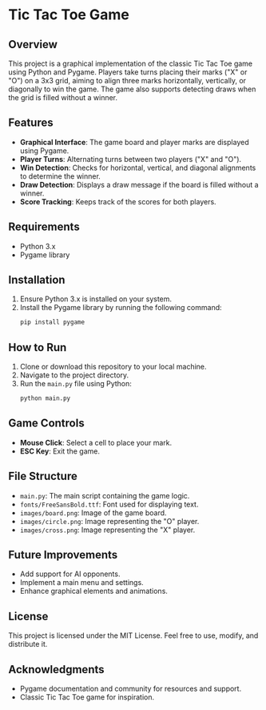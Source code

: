 # Tic Tac Toe Game

## Overview
This project is a graphical implementation of the classic Tic Tac Toe game using Python and Pygame. Players take turns placing their marks ("X" or "O") on a 3x3 grid, aiming to align three marks horizontally, vertically, or diagonally to win the game. The game also supports detecting draws when the grid is filled without a winner.

## Features
- **Graphical Interface**: The game board and player marks are displayed using Pygame.
- **Player Turns**: Alternating turns between two players ("X" and "O").
- **Win Detection**: Checks for horizontal, vertical, and diagonal alignments to determine the winner.
- **Draw Detection**: Displays a draw message if the board is filled without a winner.
- **Score Tracking**: Keeps track of the scores for both players.

## Requirements
- Python 3.x
- Pygame library

## Installation
1. Ensure Python 3.x is installed on your system.
2. Install the Pygame library by running the following command:
   ```bash
   pip install pygame
   ```

## How to Run
1. Clone or download this repository to your local machine.
2. Navigate to the project directory.
3. Run the `main.py` file using Python:
   ```bash
   python main.py
   ```

## Game Controls
- **Mouse Click**: Select a cell to place your mark.
- **ESC Key**: Exit the game.

## File Structure
- `main.py`: The main script containing the game logic.
- `fonts/FreeSansBold.ttf`: Font used for displaying text.
- `images/board.png`: Image of the game board.
- `images/circle.png`: Image representing the "O" player.
- `images/cross.png`: Image representing the "X" player.

## Future Improvements
- Add support for AI opponents.
- Implement a main menu and settings.
- Enhance graphical elements and animations.

## License
This project is licensed under the MIT License. Feel free to use, modify, and distribute it.

## Acknowledgments
- Pygame documentation and community for resources and support.
- Classic Tic Tac Toe game for inspiration.

